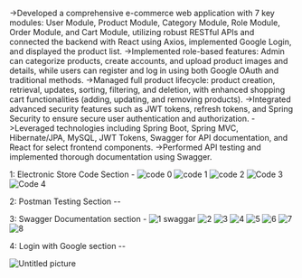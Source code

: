 ->Developed a comprehensive e-commerce web application with 7 key modules: User Module, Product Module, Category Module, Role Module, Order Module, and Cart Module, 
  utilizing robust RESTful APIs and connected the backend with React using Axios, implemented Google Login, and displayed the product list. 
->Implemented role-based features: Admin can categorize products, create accounts, and upload product images and details, while users can register and 
  log in using both Google OAuth and traditional methods. 
->Managed full product lifecycle: product creation, retrieval, updates, sorting, filtering, and deletion, with enhanced shopping cart 
  functionalities (adding, updating, and removing products). 
->Integrated advanced security features such as JWT tokens, refresh tokens, and Spring Security to ensure 
   secure user authentication and authorization. 
->Leveraged technologies including Spring Boot, Spring MVC, Hibernate/JPA, MySQL, JWT Tokens, Swagger 
   for API documentation, and React for select frontend components. 
->Performed API testing and implemented thorough documentation using Swagger.

1: Electronic Store Code Section - 
![code 0](https://github.com/user-attachments/assets/e16839c8-029e-4c6b-b500-8a25f2628f00)
![code 1](https://github.com/user-attachments/assets/e21abd24-8a61-49ee-adb3-f5e94f217cc2)
![code 2](https://github.com/user-attachments/assets/e03d0127-d6f6-4727-8464-98d2bb5d1117)
![Code 3](https://github.com/user-attachments/assets/9c7e8ca8-60a8-477e-832a-7c2c035dcfa4)
![Code 4](https://github.com/user-attachments/assets/c49bf223-d18d-4df9-b888-836763d1241a)

2: Postman Testing Section -- 

3: Swagger Documentation section -
![1 swaggar](https://github.com/user-attachments/assets/7fa77661-634c-4594-9ab9-8a10325df314)
![2](https://github.com/user-attachments/assets/edb92dcd-8be0-4731-9631-b637b4bd63f4)
![3](https://github.com/user-attachments/assets/9e384d94-1d55-46ff-8fe9-60edaa185cb5)
![4](https://github.com/user-attachments/assets/e0a64e10-e9bc-4789-8d50-59e941344e55)
![5](https://github.com/user-attachments/assets/8c10c302-82dd-44aa-a299-424c4fbf3177)
![6](https://github.com/user-attachments/assets/710c9ba1-0101-4f72-8c80-fb6e98140ac3)
![7](https://github.com/user-attachments/assets/f5c1b9be-7abb-43b2-b889-f4e95b40059f)
![8](https://github.com/user-attachments/assets/10a41bd3-0c54-4e56-a389-22bb329f6ac8)

4: Login with Google section --

![Untitled picture](https://github.com/user-attachments/assets/7dec0ddd-ec88-4b06-ab13-a4c3a0197f53)







